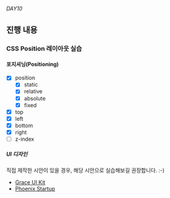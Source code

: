 ###### DAY10

## 진행 내용

### CSS Position 레이아웃 실습

#### 포지셔닝(Positioning)

- [x] position
  - [x] static
  - [x] relative
  - [x] absolute
  - [x] fixed
- [x] top
- [x] left
- [x] bottom
- [x] right
- [ ] z-index

##### UI 디자인

직접 제작한 시안이 있을 경우, 해당 시안으로 실습해보길 권장합니다. :-)

- [Grace UI Kit](../DAY10/Grace%20UI%20Kit/)
- [Phoenix Startup](https://drive.google.com/drive/folders/0B_nI53HQaYcNN1JhRl9VdDByNkk?usp=sharing)
